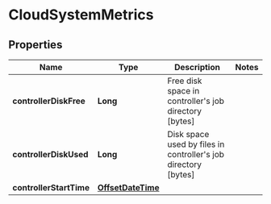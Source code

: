
# CloudSystemMetrics

## Properties
Name | Type | Description | Notes
------------ | ------------- | ------------- | -------------
**controllerDiskFree** | **Long** | Free disk space in controller&#39;s job directory [bytes] | 
**controllerDiskUsed** | **Long** | Disk space used by files in controller&#39;s job directory [bytes] | 
**controllerStartTime** | [**OffsetDateTime**](OffsetDateTime.md) |  | 



